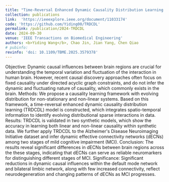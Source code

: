 ```yaml
---
title: "Time-Reversal Enhanced Dynamic Causality Distribution Learning and Its Application in Identifying Dynamic ECNs in MCI Patients"
collection: publications
link:  'https://ieeexplore.ieee.org/document/11033174'
code: 'https://github.com/Yiding00/TRDCDL'
permalink: /publication/2024-TRDCDL
date: 2024-09-30
venue: 'IEEE Transactions on Biomedical Engineering'
authors: <b>Yiding Wang</b>, Chao Jin, Jian Yang, Chen Qiao
# pubinfo: 
revinfo: 'doi: 10.1109/TBME.2025.3579378'
---
```


Objective: Dynamic causal influences between brain regions are crucial for understanding the temporal variation and fluctuation of the interaction in human brain. However, recent causal discovery approaches often focus on fixed causality under directed acyclic graph constraints, and do not infer the dynamic and fluctuating nature of causality, which commonly exists in the brain. Methods: We propose a causality learning framework with evolving distribution for non-stationary and non-linear systems. Based on this framework, a time-reversal enhanced dynamic causality distribution learning (TRDCDL) model is constructed, which integrates spatio-temporal information to identify evolving distributional sparse interactions in data. Results: TRDCDL is validated in two synthetic models, which show the accuracy in learning both linear and non-linear causality within synthetic data. We further apply TRDCDL to the Alzheimer's Disease Neuroimaging Initiative dataset and infer dynamic effective connectivity networks (dECNs) among two stages of mild cognitive impairment (MCI). Conclusion: The results reveal significant differences in dECNs between brain regions across the these stages, indicating that dECNs can serve as reliable neuromarkers for distinguishing different stages of MCI. Significance: Significant reductions in dynamic causal influences within the default mode network and bilateral limbic network, along with few increased connectivity, reflect neurodegeneration and changing patterns of dECNs as MCI progresses.
